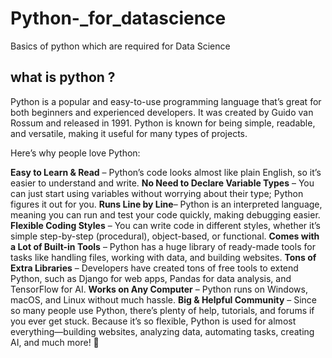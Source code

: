 # Python-_for_datascience
Basics of python which are required for  Data Science

## what is python ? 
Python is a popular and easy-to-use programming language that’s great for both beginners and experienced developers. It was created by Guido van Rossum and released in 1991. Python is known for being simple, readable, and versatile, making it useful for many types of projects.

Here’s why people love Python:

**Easy to Learn & Read** – Python’s code looks almost like plain English, so it’s easier to understand and write.
**No Need to Declare Variable Types** – You can just start using variables without worrying about their type; Python figures it out for you.
**Runs Line by Line**– Python is an interpreted language, meaning you can run and test your code quickly, making debugging easier.
**Flexible Coding Styles** – You can write code in different styles, whether it’s simple step-by-step (procedural), object-based, or functional.
**Comes with a Lot of Built-in Tools** – Python has a huge library of ready-made tools for tasks like handling files, working with data, and building websites.
**Tons of Extra Libraries** – Developers have created tons of free tools to extend Python, such as Django for web apps, Pandas for data analysis, and TensorFlow for AI.
**Works on Any Computer** – Python runs on Windows, macOS, and Linux without much hassle.
**Big & Helpful Community** – Since so many people use Python, there’s plenty of help, tutorials, and forums if you ever get stuck.
Because it’s so flexible, Python is used for almost everything—building websites, analyzing data, automating tasks, creating AI, and much more! 🚀
